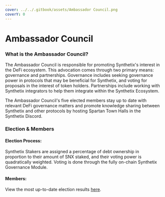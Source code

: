 ```yaml
---
cover: ../../.gitbook/assets/Ambassador Council.png
coverY: 0
---
```


# Ambassador Council

### What is the Ambassador Council?

The Ambassador Council is responsible for promoting Synthetix's interest in the DeFi ecosystem. This advocation comes through two primary means: governance and partnerships. Governance includes seeking governance power in protocols that may be beneficial for Synthetix, and voting for proposals in the interest of token holders. Partnerships include working with  Synthetix integrators to help them integrate within the Synthetix Ecosystem.

The Ambassador Council's five elected members stay up to date with relevant DeFi governance matters and promote knowledge sharing between Synthetix and other protocols by hosting Spartan Town Halls in the Synthetix Discord.

### Election & Members

#### **Election Process:**

Synthetix Stakers are assigned a percentage of debt ownership in proportion to their amount of SNX staked, and their voting power is quadratically weighted. Voting is done through the fully on-chain Synthetix Governance Module.

#### **Members:**

View the most up-to-date election results [here](https://governance.synthetix.io/councils).
